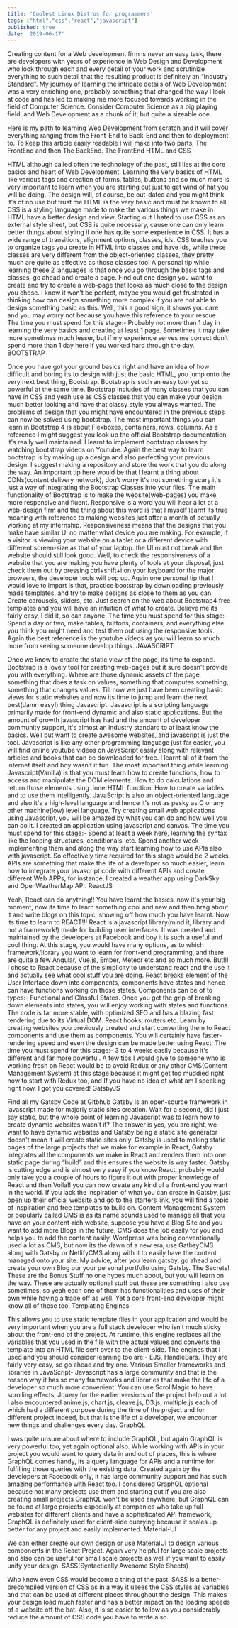 ```yaml
---
title: 'Coolest Linux Distros for programmers'
tags: ["html","css","react","javascript"]
published: true
date: '2019-06-17'
---
```

Creating content for a Web development firm is never an easy task, there are developers with years of experience in Web Design and Development who look through each and every detail of your work and scrutinize everything to such detail that the resulting product is definitely an “Industry Standard”.
My journey of learning the intricate details of Web Development was a very enriching one, probably something that changed the way I look at code and has led to making me more focused towards working in the field of Computer Science.
Consider Computer Science as a big playing field, and Web Development as a chunk of it, but quite a sizeable one.

Here is my path to learning Web Development from scratch and it will cover everything ranging from the Front-End to Back-End and then to deployment to. To keep this article easily readable I will make into two parts, The FrontEnd and then The BackEnd.
The FrontEnd
HTML and CSS

HTML although called often the technology of the past, still lies at the core basics and heart of Web Development. Learning the very basics of HTML like various tags and creation of forms, tables, buttons and so much more is very important to learn when you are starting out just to get wind of hat you will be doing. The design will, of course, be out-dated and you might think it's of no use but trust me HTML is the very basic and must be known to all. CSS is a styling language made to make the various things we make in HTML have a better design and view.
Starting out I hated to use CSS as an external style sheet, but CSS is quite necessary, cause one can only learn better things about styling if one has quite some experience in CSS. It has a wide range of transitions, alignment options, classes, ids. CSS teaches you to organize tags you create in HTML into classes and have Ids, while these classes are very different from the object-oriented classes, they pretty much are quite as effective as those classes too!
A personal tip while learning these 2 languages is that once you go through the basic tags and classes, go ahead and create a page. Find out one design you want to create and try to create a web-page that looks as much close to the design you chose. I know it won’t be perfect, maybe you would get frustrated in thinking how can design something more complex if you are not able to design something basic as this. Well, this a good sign, it shows you care and you may worry not because you have this reference to your rescue.
The time you must spend for this stage:- Probably not more than 1 day in learning the very basics and creating at least 1 page. Sometimes it may take more sometimes much lesser, but if my experience serves me correct don’t spend more than 1 day here if you worked hard through the day.
BOOTSTRAP

Once you have got your ground basics right and have an idea of how difficult and boring its to design with just the basic HTML, you jump onto the very next best thing, Bootstrap. Bootstrap is such an easy tool yet so powerful at the same time. Bootstrap includes of many classes that you can have in CSS and yeah use as CSS classes that you can make your design much better looking and have that classy style you always wanted. The problems of design that you might have encountered in the previous steps can now be solved using bootstrap. The most important things you can learn in Bootstrap 4 is about Flexboxes, containers, rows, columns. As a reference I might suggest you look up the official Bootstrap documentation, it's really well maintained.
I learnt to implement bootstrap classes by watching bootstrap videos on Youtube. Again the best way to learn bootstrap is by making up a design and also perfecting your previous design. I suggest making a repository and store the work that you do along the way.
An important tip here would be that I learnt a thing about CDNs(content delivery network), don’t worry it's not something scary it's just a way of integrating the Bootstrap Classes into your files. 
The main functionality of Bootstrap is to make the website(web-pages) you make more responsive and fluent. Responsive is a word you will hear a lot at a web-design firm and the thing about this word is that I myself learnt its true meaning with reference to making websites just after a month of actually working at my internship. Responsiveness means that the designs that you make have similar UI no matter what device you are making. For example, if a visitor is viewing your website on a tablet or a different device with different screen-size as that of your laptop. the UI must not break and the website should still look good. Well, to check the responsiveness of a website that you are making you have plenty of tools at your disposal, just check them out by pressing ctrl+shift+i on your keyboard for the major browsers, the developer tools will pop up.
Again one personal tip that I would love to impart is that, practice bootstrap by downloading previously made templates, and try to make designs as close to them as you can. Create carousels, sliders, etc. Just search on the web about Bootstrap4 free templates and you will have an intuition of what to create. Believe me its fairly easy, I did it, so can anyone.
The time you must spend for this stage:- Spend a day or two, make tables, buttons, containers, and everything else you think you might need and test them out using the responsive tools. Again the best reference is the youtube videos as you will learn so much more from seeing someone develop things.
JAVASCRIPT

Once we know to create the static view of the page, its time to expand. Bootstrap is a lovely tool for creating web-pages but it sure doesn't provide you with everything. Where are those dynamic assets of the page, something that does a task on values, something that computes something, something that changes values. Till now we just have been creating basic views for static websites and now its time to jump and learn the next best(damn easy!) thing Javascript.
Javascript is a scripting language primarily made for front-end dynamic and also static applications. But the amount of growth javascript has had and the amount of developer community support, it's almost an industry standard to at least know the basics. Well but want to create awesome websites, and javascript is just the tool.
Javascript is like any other programming language just far easier, you will find online youtube videos on JavaScript easily along with relevant articles and books that can be downloaded for free. I learnt all of it from the internet itself and boy wasn’t it fun. The most important thing while learning Javascript(Vanilla) is that you must learn how to create functions, how to access and manipulate the DOM elements. How to do calculations and return those elements using .innerHTML function. How to create variables and to use them intelligently. JavaScript is also an object-oriented language and also it's a high-level language and hence it's not as pesky as C or any other machine(low) level language. 
Try creating small web applications using Javascript, you will be amazed by what you can do and how well you can do it. I created an application using javascript and canvas.
The time you must spend for this stage:- Spend at least a week here, learning the syntax like the looping structures, conditionals, etc. Spend another week implementing them and along the way start learning how to use APIs also with javascript. So effectively time required for this stage would be 2 weeks.
APIs are something that make the life of a developer so much easier, learn how to integrate your javascript code with different APIs and create different Web APPs, for instance, I created a weather app using DarkSky and OpenWeatherMap API.
ReactJS

Yeah, React can do anything!!
You have learnt the basics, now it's your big moment, now its time to learn something cool and new and then brag about it and write blogs on this topic, showing off how much you have learnt. Now its time to learn to REACT!!!
React is a javascript library(mind it, library and not a framework!) made for building user interfaces. It was created and maintained by the developers at Facebook and boy it is such a useful and cool thing. 
At this stage, you would have many options, as to which framework/library you want to learn for front-end programming, and there are quite a few Angular, Vue.js, Ember, Meteor etc and so much more. But!!! I chose to React because of the simplicity to understand react and the use it and actually see what cool stuff you are doing. React breaks element of the User Interface down into components, components have states and hence can have functions working on those states. Components can be of to types:- Functional and Classful States. Once you get the grip of breaking down elements into states, you will enjoy working with states and functions. The code is far more stable, with optimized SEO and has a blazing fast rendering due to its Virtual DOM. React hooks, routers etc.
Learn by creating websites you previously created and start converting them to React components and use them as components. You will certainly have faster-rendering speed and even the design can be made better using React.
The time you must spend for this stage:- 3 to 4 weeks easily because it's different and far more powerful.
A few tips I would give to someone who is working fresh on React would be to avoid Redux or any other CMS(Content Management System) at this stage because it might get too muddied right now to start with Redux too, and If you have no idea of what am I speaking right now, I got you covered!
GatsbyJS

Find all my Gatsby Code at Gitbhub
Gatsby is an open-source framework in javascript made for majorly static sites creation.
Wait for a second, did I just say static, but the whole point of learning Javascript was to learn how to create dynamic websites wasn’t it?
The answer is yes, you are right, we want to have dynamic websites and Gatsby being a static site generator doesn't mean it will create static sites only. Gatsby is used to making static pages of the large projects that we make for example in React, Gatsby integrates all the components we make in React and renders them into one static page during “build” and this ensures the website is way faster. 
Gatsby is cutting edge and is almost very easy if you know React, probably would only take you a couple of hours to figure it out with proper knowledge of React and then Voila!! you can now create any kind of a front-end you want in the world.
If you lack the inspiration of what you can create in Gatsby, just open up their official website and go to the starters link, you will find a topic of inspiration and free templates to build on.
Content Management System or popularly called CMS is as its name sounds used to manage all that you have on your content-rich website, suppose you have a Blog Site and you want to add more Blogs in the future, CMS does the job easily for you and helps you to add the content easily.
Wordpress was being conventionally used a lot as CMS, but now its the dawn of a new era, use GatbsyCMS along with Gatsby or NetlifyCMS along with it to easily have the content managed onto your site. 
My advice, after you learn gatsby, go ahead and create your own Blog our your personal portfolio using Gatsby.
The Secrets!
These are the Bonus Stuff no one hypes much about, but you will learn on the way.
These are actually optional stuff but these are something I also use sometimes, so yeah each one of them has functionalities and uses of their own while having a trade off as well. Yet a core front-end developer might know all of these too.
Templating Engines-

This allows you to use static template files in your application and would be very important when you are a full stack developer who isn’t much sticky about the front-end of the project.
At runtime, this engine replaces all the variables that you used in the file with the actual values and converts the template into an HTML file sent over to the client-side.
The engines that I used and you should consider learning too are:-
EJS, HandleBars.
They are fairly very easy, so go ahead and try one.
Various Smaller frameworks and libraries in JavaScript-
Javascript has a large community and that is the reason why it has so many frameworks and libraries that make the life of a developer so much more convenient. You can use ScrollMagic to have scrolling effects, Jquery for the earlier versions of the project help out a lot.
I also encountered anime.js, chart.js, cleave.js, D3.js, multiple.js each of which had a different purpose during the time of the project and for different project indeed, but that is the life of a developer, we encounter new things and challenges every day.
GraphQL

I was quite unsure about where to include GraphQL, but again GraphQL is very powerful too, yet again optional also. While working with APIs in your project you would want to query data in and out of places, this is where GraphQL comes handy, its a query language for APIs and a runtime for fulfilling those queries with the existing data. Created again by the developers at Facebook only, it has large community support and has such amazing performance with React too. I considered GraphQL optional because not many projects use them and starting out if you are also creating small projects GraphQL won't be used anywhere, but GraphQL can be found at large projects especially at companies who take up full websites for different clients and have a sophisticated API framework, GraphQL is definitely used for client-side querying because it scales up better for any project and easily implemented.
Material-UI

We can either create our own design or use MaterialUI to design various components in the React Project. Again very helpful for large scale projects and also can be useful for small scale projects as well if you want to easily unify your design.
SASS(Syntactically Awesome Style Sheets)

Who knew even CSS would become a thing of the past. SASS is a better-precompiled version of CSS as in a way it usees the CSS styles as variables and that can be used at different places throughout the design. This makes your design load much faster and has a better impact on the loading speeds of a website off the bat. Also, it is so easier to follow as you considerably reduce the amount of CSS code you have to write also.

